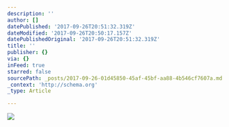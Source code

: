 ```yaml
---
description: ''
author: []
datePublished: '2017-09-26T20:51:32.319Z'
dateModified: '2017-09-26T20:50:17.157Z'
datePublishedOriginal: '2017-09-26T20:51:32.319Z'
title: ''
publisher: {}
via: {}
inFeed: true
starred: false
sourcePath: _posts/2017-09-26-01d45850-45af-45bf-aa88-4b546cf7607a.md
_context: 'http://schema.org'
_type: Article

---
```

![](https://the-grid-user-content.s3-us-west-2.amazonaws.com/0ede4f60-f8cc-4921-bb78-f9af12a472d0.jpg)